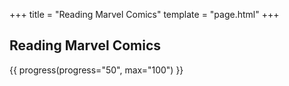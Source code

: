 +++
title = "Reading Marvel Comics"
template = "page.html"
+++

## Reading Marvel Comics

{{ progress(progress="50", max="100") }}
